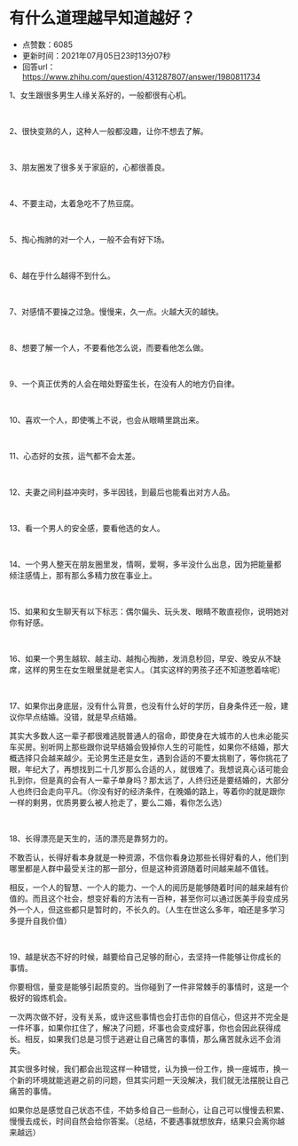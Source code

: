 # 有什么道理越早知道越好？
- 点赞数：6085
- 更新时间：2021年07月05日23时13分07秒
- 回答url：https://www.zhihu.com/question/431287807/answer/1980811734
<body>
 <p data-pid="_dusUIar">1、女生跟很多男生人缘关系好的，一般都很有心机。</p>
 <p class="ztext-empty-paragraph"><br></p>
 <p data-pid="7JkkokP9">2、很快变熟的人，这种人一般都没趣，让你不想去了解。</p>
 <p class="ztext-empty-paragraph"><br></p>
 <p data-pid="Ua5N2UjL">3、朋友圈发了很多关于家庭的，心都很善良。</p>
 <p class="ztext-empty-paragraph"><br></p>
 <p data-pid="TQ0t4UyJ">4、不要主动，太着急吃不了热豆腐。</p>
 <p class="ztext-empty-paragraph"><br></p>
 <p data-pid="70Nxbuf6">5、掏心掏肺的对一个人，一般不会有好下场。</p>
 <p class="ztext-empty-paragraph"><br></p>
 <p data-pid="Uwwy7pM9">6、越在乎什么越得不到什么。</p>
 <p class="ztext-empty-paragraph"><br></p>
 <p data-pid="f4YvDRF9">7、对感情不要操之过急。慢慢来，久一点。火越大灭的越快。</p>
 <p class="ztext-empty-paragraph"><br></p>
 <p data-pid="5YWQSqIy">8、想要了解一个人，不要看他怎么说，而要看他怎么做。</p>
 <p class="ztext-empty-paragraph"><br></p>
 <p data-pid="ewaxHNJO">9、一个真正优秀的人会在暗处野蛮生长，在没有人的地方仍自律。</p>
 <p class="ztext-empty-paragraph"><br></p>
 <p data-pid="diZlrwtr">10、喜欢一个人，即使嘴上不说，也会从眼睛里跳出来。</p>
 <p class="ztext-empty-paragraph"><br></p>
 <p data-pid="rHXaEHD-">11、心态好的女孩，运气都不会太差。</p>
 <p class="ztext-empty-paragraph"><br></p>
 <p data-pid="crtxTsoJ">12、夫妻之间利益冲突时，多半因钱，到最后也能看出对方人品。</p>
 <p class="ztext-empty-paragraph"><br></p>
 <p data-pid="XDOZhd5Z">13、看一个男人的安全感，要看他选的女人。</p>
 <p class="ztext-empty-paragraph"><br></p>
 <p data-pid="O63hyzGZ">14、一个男人整天在朋友圈里发，情啊，爱啊，多半没什么出息，因为把能量都倾注感情上，那有那么多精力放在事业上。</p>
 <p class="ztext-empty-paragraph"><br></p>
 <p data-pid="RcPAFFZP">15、如果和女生聊天有以下标志：偶尔偏头、玩头发、眼睛不敢直视你，说明她对你有好感。</p>
 <p class="ztext-empty-paragraph"><br></p>
 <p data-pid="qmrI4RAD">16、如果一个男生越软、越主动、越掏心掏肺，发消息秒回，早安、晚安从不缺席，这样的男生在女生眼里就是老实人。（其实这样的男孩子还不知道憋着啥呢）</p>
 <p class="ztext-empty-paragraph"><br></p>
 <p data-pid="P_t-HVfi">17、如果你出身底层，没有什么背景，也没有什么好的学历，自身条件还一般，建议你早点结婚。没错，就是早点结婚。</p>
 <p data-pid="TGpYiC8_">其实大多数人这一辈子都很难逃脱普通人的宿命，即使身在大城市的人也未必能买车买房。别听网上那些跟你说早结婚会毁掉你人生的可能性，如果你不结婚，那大概选择只会越来越少。无论男生还是女生，遇到合适的不要太挑剔了，等你挑花了眼，年纪大了，再想找到二十几岁那么合适的人，就很难了。我想说真心话可能会扎到你，但是真的会有人一辈子单身吗？那太远了，人终归还是要结婚的，大部分人也终归会走向平凡。（你没有好的经济条件，在晚婚的路上，等着你的就是跟你一样的剩男，优质男要么被人抢走了，要么二婚，看你怎么选）</p>
 <p class="ztext-empty-paragraph"><br></p>
 <p data-pid="Nr2_LPKG">18、长得漂亮是天生的，活的漂亮是靠努力的。</p>
 <p data-pid="Y1k7pEX8">不敢否认，长得好看本身就是一种资源，不信你看身边那些长得好看的人，他们到哪里都是人群中最受关注的那一部分，但是这种资源随着时间越来越不值钱。</p>
 <p data-pid="nCmCxhCB">相反，一个人的智慧、一个人的能力、一个人的阅历是能够随着时间的越来越有价值的。而且这个社会，想变好看的方法有一百种，甚至你可以通过医美手段变成另外一个人，但这些都只是暂时的，不长久的。（人生在世这么多年，咱还是多学习多提升自我价值）</p>
 <p class="ztext-empty-paragraph"><br></p>
 <p data-pid="ZsYp8T-h">19、越是状态不好的时候，越要给自己足够的耐心，去坚持一件能够让你成长的事情。</p>
 <p data-pid="dQweTAyd">你要相信，量变是能够引起质变的。当你碰到了一件非常棘手的事情时，这是一个极好的锻炼机会。</p>
 <p data-pid="2vqttKsk">一次两次做不好，没有关系，或许这些事情也会打击你的自信心，但这并不完全是一件坏事，如果你扛住了，解决了问题，坏事也会变成好事，你也会因此获得成长。相反，如果我们总是习惯于逃避让自己痛苦的事情，那么痛苦就永远不会消失。</p>
 <p data-pid="2lCvI7gm">其实很多时候，我们都会出现这样一种错觉，认为换一份工作，换一座城市，换一个新的环境就能逃避之前的问题，但其实问题一天没解决，我们就无法摆脱让自己痛苦的事情。</p>
 <p data-pid="wThzxmLs">如果你总是感觉自己状态不佳，不妨多给自己一些耐心，让自己可以慢慢去积累、慢慢去成长，时间自然会给你答案。（总结，不要遇事就想放弃，结果只会离你越来越远）</p>
</body>